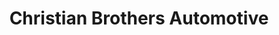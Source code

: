 ---
title: "Christian Brothers Automotive"
url: /firestone/christian-brothers-automotive/
shop: car repair
---